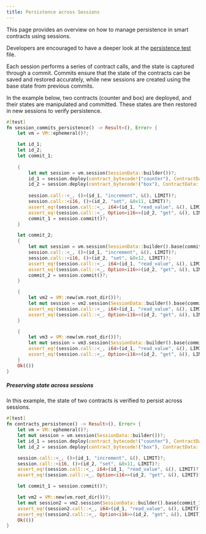 ```yaml
---
title: Persistence across Sessions
---
```


This page provides an overview on how to manage persistence in smart contracts using sessions. 

Developers are encouraged to have a deeper look at the <a href="https://github.com/dusk-network/piecrust/blob/main/piecrust/tests/persistence.rs" target="_blank" >persistence test</a> file.


Each session performs a series of contract calls, and the state is captured through a commit.
Commits ensure that the state of the contracts can be saved and restored accurately, while new sessions are created using the base state from previous commits.


In the example below, two contracts (counter and box) are deployed, and their states are manipulated and committed. These states are then restored in new sessions to verify persistence.

```rust
#[test]
fn session_commits_persistence() -> Result<(), Error> {
    let vm = VM::ephemeral()?;

    let id_1;
    let id_2;
    let commit_1;
    
    {
        let mut session = vm.session(SessionData::builder())?;
        id_1 = session.deploy(contract_bytecode!("counter"), ContractData::builder().owner(OWNER), LIMIT)?;
        id_2 = session.deploy(contract_bytecode!("box"), ContractData::builder().owner(OWNER), LIMIT)?;
        
        session.call::<_, ()>(id_1, "increment", &(), LIMIT)?;
        session.call::<i16, ()>(id_2, "set", &0x11, LIMIT)?;
        assert_eq!(session.call::<_, i64>(id_1, "read_value", &(), LIMIT)?.data, 0xfd);
        assert_eq!(session.call::<_, Option<i16>>(id_2, "get", &(), LIMIT)?.data, Some(0x11));
        commit_1 = session.commit()?;
    }

    let commit_2;
    {
        let mut session = vm.session(SessionData::builder().base(commit_1))?;
        session.call::<_, ()>(id_1, "increment", &(), LIMIT)?;
        session.call::<i16, ()>(id_2, "set", &0x12, LIMIT)?;
        assert_eq!(session.call::<_, i64>(id_1, "read_value", &(), LIMIT)?.data, 0xfe);
        assert_eq!(session.call::<_, Option<i16>>(id_2, "get", &(), LIMIT)?.data, Some(0x12));
        commit_2 = session.commit()?;
    }

    {
        let vm2 = VM::new(vm.root_dir())?;
        let mut session = vm2.session(SessionData::builder().base(commit_1))?;
        assert_eq!(session.call::<_, i64>(id_1, "read_value", &(), LIMIT)?.data, 0xfd);
        assert_eq!(session.call::<_, Option<i16>>(id_2, "get", &(), LIMIT)?.data, Some(0x11));
    }

    {
        let vm3 = VM::new(vm.root_dir())?;
        let mut session = vm3.session(SessionData::builder().base(commit_2))?;
        assert_eq!(session.call::<_, i64>(id_1, "read_value", &(), LIMIT)?.data, 0xfe);
        assert_eq!(session.call::<_, Option<i16>>(id_2, "get", &(), LIMIT)?.data, Some(0x12));
    }
    Ok(())
}
```


##### Preserving state across sessions

In this example, the state of two contracts is verified to persist across sessions.

```rust
#[test]
fn contracts_persistence() -> Result<(), Error> {
    let vm = VM::ephemeral()?;
    let mut session = vm.session(SessionData::builder())?;
    let id_1 = session.deploy(contract_bytecode!("counter"), ContractData::builder().owner(OWNER), LIMIT)?;
    let id_2 = session.deploy(contract_bytecode!("box"), ContractData::builder().owner(OWNER), LIMIT)?;

    session.call::<_, ()>(id_1, "increment", &(), LIMIT)?;
    session.call::<i16, ()>(id_2, "set", &0x11, LIMIT)?;
    assert_eq!(session.call::<_, i64>(id_1, "read_value", &(), LIMIT)?.data, 0xfd);
    assert_eq!(session.call::<_, Option<i16>>(id_2, "get", &(), LIMIT)?.data, Some(0x11));

    let commit_1 = session.commit()?;

    let vm2 = VM::new(vm.root_dir())?;
    let mut session2 = vm2.session(SessionData::builder().base(commit_1))?;
    assert_eq!(session2.call::<_, i64>(id_1, "read_value", &(), LIMIT)?.data, 0xfd);
    assert_eq!(session2.call::<_, Option<i16>>(id_2, "get", &(), LIMIT)?.data, Some(0x11));
    Ok(())
}
```
